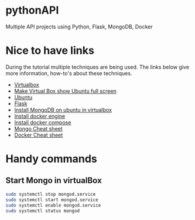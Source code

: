 # pythonAPI
Multiple API projects using Python, Flask, MongoDB, Docker

# Nice to have links
During the tutorial multiple techniques are being used. The links below give more information, how-to's about these techniques.
- [Virtualbox](https://www.virtualbox.org/)
- [Make Virtual Box show Ubuntu full screen](https://www.tecmint.com/install-virtualbox-guest-additions-in-ubuntu/)
- [Ubuntu](https://ubuntu.com/download/desktop)
- [Flask](https://www.fullstackpython.com/flask.html)
- [Install MongoDB on ubuntu in virtualbox](https://websiteforstudents.com/install-mongodb-on-ubuntu-18-04-lts-beta-server/)
- [Install docker engine](https://docs.docker.com/install/linux/docker-ce/ubuntu/)
- [Install docker compose](https://docs.docker.com/compose/install/)
- [Mongo Cheat sheet](https://github.com/pdkorf/pythonAPI/blob/master/ReferenceCards15-PDF.pdf)
- [Docker Cheat sheet](https://github.com/pdkorf/pythonAPI/blob/master/docker-cheat-sheet.pdf)

# Handy commands
## Start Mongo in virtualBox
```bash
sudo systemctl stop mongod.service
sudo systemctl start mongod.service
sudo systemctl enable mongod.service
sudo systemctl status mongod
```
